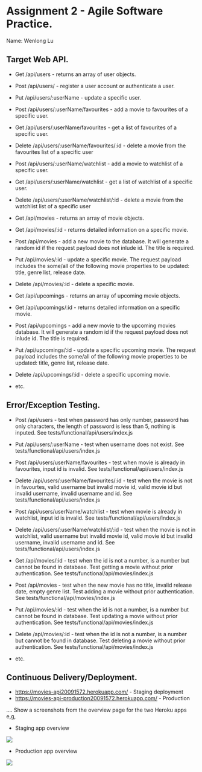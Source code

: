 # Assignment 2 - Agile Software Practice.

Name: Wenlong Lu

## Target Web API.

+ Get /api/users - returns an array of user objects.
+ Post /api/users/ - register a user account or authenticate a user.
+ Put /api/users/:userName - update a specific user.
+ Post /api/users/:userName/favourites - add a movie to favourites of a specific user.
+ Get /api/users/:userName/favourites - get a list of favourites of a specific user.
+ Delete /api/users/:userName/favourites/:id - delete a movie from the favourites list of a specific user
+ Post /api/users/:userName/watchlist - add a movie to watchlist of a specific user.
+ Get /api/users/:userName/watchlist - get a list of watchlist of a specific user.
+ Delete /api/users/:userName/watchlist/:id - delete a movie from the watchlist list of a specific user

+ Get /api/movies - returns an array of movie objects.
+ Get /api/movies/:id - returns detailed information on a specific movie.
+ Post /api/movies - add a new movie to the database. It will generate a random id if the request payload does not inlude id. The title is required.
+ Put /api/movies/:id - update a specific movie. The request payload includes the some/all of the following movie properties to be updated: title, genre list, release date.
+ Delete /api/movies/:id - delete a specific movie. 

+ Get /api/upcomings - returns an array of upcoming movie objects.
+ Get /api/upcomings/:id - returns detailed information on a specific movie.
+ Post /api/upcomings - add a new movie to the upcoming movies database. It will generate a random id if the request payload does not inlude id. The title is required.
+ Put /api/upcomings/:id - update a specific upcoming movie. The request payload includes the some/all of the following movie properties to be updated: title, genre list, release date.
+ Delete /api/upcomings/:id - delete a specific upcoming movie. 
+ etc.  

## Error/Exception Testing.

+ Post /api/users - test when password has only number, password has only characters, the length of password is less than 5, nothing is inputed. See tests/functional/api/users/index.js 
+ Put /api/users/:userName - test when username does not exist. See tests/functional/api/users/index.js 
+ Post /api/users/userName/favourites - test when movie is already in favourites, input id is invalid. See tests/functional/api/users/index.js 
+ Delete /api/users/:userName/favourites/:id - test when the movie is not in favourtes,  valid username but invalid movie id, valid movie id but invalid username, invalid username and id. See tests/functional/api/users/index.js 
+ Post /api/users/userName/watchlist - test when movie is already in watchlist, input id is invalid. See tests/functional/api/users/index.js 
+ Delete /api/users/:userName/watchlist/:id - test when the movie is not in watchlist,  valid username but invalid movie id, valid movie id but invalid username, invalid username and id. See tests/functional/api/users/index.js 

+ Get /api/movies/:id - test when the id is not a number, is a number but cannot be found in database. Test getting a movie without prior authentication. See tests/functional/api/movies/index.js 
+ Post /api/movies - test when the new movie has no title, invalid release date, empty genre list. Test adding a movie without prior authentication. See tests/functional/api/movies/index.js 
+ Put /api/movies/:id - test when the id is not a number, is a number but cannot be found in database.  Test updating a movie without prior authentication. See tests/functional/api/movies/index.js 
+ Delete /api/movies/:id - test when the id is not a number, is a number but cannot be found in database. Test deleting a movie without prior authentication. See tests/functional/api/movies/index.js 
+ etc.

## Continuous Delivery/Deployment.

+ https://movies-api20091572.herokuapp.com/ - Staging deployment
+ https://movies-api-production20091572.herokuapp.com/ - Production

.... Show a screenshots from the overview page for the two Heroku apps e,g,

+ Staging app overview 

![][stagingapp]

+ Production app overview 

![][productionapp]



[stagingapp]: ./img/stagingapp.png
[productionapp]: ./img/productionapp.png
